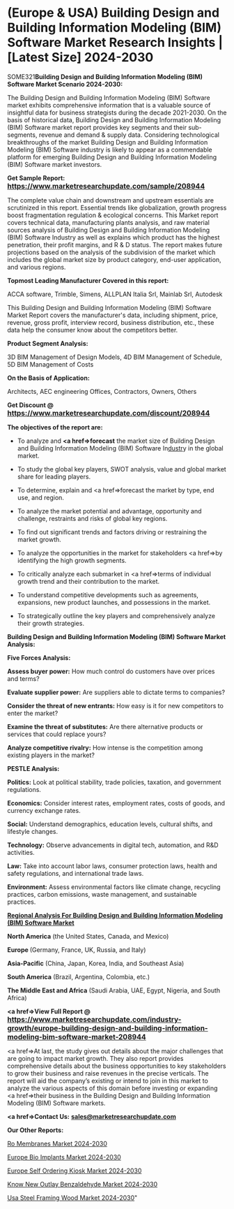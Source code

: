 # (Europe & USA) Building Design and Building Information Modeling (BIM) Software Market Research Insights |[Latest Size] 2024-2030

SOME321<strong>Building Design and Building Information Modeling (BIM) Software Market Scenario 2024-2030:</strong>

The Building Design and Building Information Modeling (BIM) Software market exhibits comprehensive information that is a valuable source of insightful data for business strategists during the decade 2021-2030. On the basis of historical data, Building Design and Building Information Modeling (BIM) Software market report provides key segments and their sub-segments, revenue and demand &amp; supply data. Considering technological breakthroughs of the market Building Design and Building Information Modeling (BIM) Software industry is likely to appear as a commendable platform for emerging Building Design and Building Information Modeling (BIM) Software market investors.

<strong>Get Sample Report: <a href=https://www.marketresearchupdate.com/sample/208944><font size=3 color=#0000ff>https://www.marketresearchupdate.com/sample/208944</font></a></strong>

The complete value chain and downstream and upstream essentials are scrutinized in this report. Essential trends like globalization, growth progress boost fragmentation regulation &amp; ecological concerns. This Market report covers technical data, manufacturing plants analysis, and raw material sources analysis of Building Design and Building Information Modeling (BIM) Software Industry as well as explains which product has the highest penetration, their profit margins, and R & D status. The report makes future projections based on the analysis of the subdivision of the market which includes the global market size by product category, end-user application, and various regions.

<strong>Topmost Leading Manufacturer Covered in this report:</strong>

ACCA software, Trimble, Simens, ALLPLAN Italia Srl, Mainlab Srl, Autodesk

This Building Design and Building Information Modeling (BIM) Software Market Report covers the manufacturer's data, including shipment, price, revenue, gross profit, interview record, business distribution, etc., these data help the consumer know about the competitors better.

<strong>Product Segment Analysis: </strong>

3D BIM Management of Design Models, 4D BIM Management of Schedule, 5D BIM Management of Costs

<strong>On the Basis of Application:</strong>

Architects, AEC engineering Offices, Contractors, Owners, Others

<strong>Get Discount @ <a href=https://www.marketresearchupdate.com/discount/208944><font size=3 color=#0000ff>https://www.marketresearchupdate.com/discount/208944</font></a></strong>

<strong><b>The objectives of the report are:</b></strong>

- To analyze and <strong><a href=><strong>forecast</strong></a></strong> the market size of Building Design and Building Information Modeling (BIM) Software In<a href=ASDF991299>dustr</a>y in the global market.

- To study the global key players, SWOT analysis, value and global market share for leading players.

- To determine, explain and <a href=>forecast</a> the market by type, end use, and region.

- To analyze the market potential and advantage, opportunity and challenge, restraints and risks of global key regions.

- To find out significant trends and factors driving or restraining the market growth.

- To analyze the opportunities in the market for stakeholders <a href=>by</a> identifying the high growth segments.

- To critically analyze each submarket in <a href=>terms</a> of individual growth trend and their contribution to the market.

- To understand competitive developments such as agreements, expansions, new product launches, and possessions in the market.

- To strategically outline the key players and comprehensively analyze their growth strategies.

<strong>Building Design and Building Information Modeling (BIM) Software Market Analysis:</strong>

<strong>Five Forces Analysis:</strong>

<strong>Assess buyer power:</strong> How much control do customers have over prices and terms?

<strong>Evaluate supplier power:</strong> Are suppliers able to dictate terms to companies?

<strong>Consider the threat of new entrants:</strong> How easy is it for new competitors to enter the market?

<strong>Examine the threat of substitutes:</strong> Are there alternative products or services that could replace yours?

<strong>Analyze competitive rivalry:</strong> How intense is the competition among existing players in the market?

<strong>PESTLE Analysis:</strong>

<strong>Politics:</strong> Look at political stability, trade policies, taxation, and government regulations.

<strong>Economics:</strong> Consider interest rates, employment rates, costs of goods, and currency exchange rates.

<strong>Social:</strong> Understand demographics, education levels, cultural shifts, and lifestyle changes.

<strong>Technology:</strong> Observe advancements in digital tech, automation, and R&D activities.

<strong>Law:</strong> Take into account labor laws, consumer protection laws, health and safety regulations, and international trade laws.

<strong>Environment:</strong> Assess environmental factors like climate change, recycling practices, carbon emissions, waste management, and sustainable practices.

<strong><u><b>Regional Analysis For Building Design and Building Information Modeling (BIM) Software Market</b></u></strong>

<strong><b>North America</b></strong> (the United States, Canada, and Mexico)

<strong><b>Europe </b></strong>(Germany, France, UK, Russia, and Italy)

<strong><b>Asia-Pacific</b></strong> (China, Japan, Korea, India, and Southeast Asia)

<strong><b>South America</b></strong> (Brazil, Argentina, Colombia, etc.)

<strong><b>The Middle East and Africa</b></strong> (Saudi Arabia, UAE, Egypt, Nigeria, and South Africa)

<strong><a href=>View Full Report</a> @ <a href=https://www.marketresearchupdate.com/industry-growth/europe-building-design-and-building-information-modeling-bim-software-market-208944><font size=3 color=#0000ff>https://www.marketresearchupdate.com/industry-growth/europe-building-design-and-building-information-modeling-bim-software-market-208944</font></a></strong>

<a href=>At last,</a> the study gives out details about the major challenges that are going to impact market growth. They also report provides comprehensive details about the business opportunities to key stakeholders to grow their business and raise revenues in the precise verticals. The report will aid the company’s existing or intend to join in this market to analyze the various aspects of this domain before investing or expanding <a href=>their</a> business in the Building Design and Building Information Modeling (BIM) Software markets.

<strong><a href=>Contact Us:</a></strong>
<strong>sales@marketresearchupdate.com</strong>

<strong>Our Other Reports:</strong>

<a href=https://www.linkedin.com/pulse/ro-membranes-market-outlooks-2023-size>Ro Membranes Market 2024-2030</a>

<a href=https://www.linkedin.com/pulse/europe-bio-implants-market-size-trends-consumption>Europe Bio Implants Market 2024-2030</a>

<a href=https://www.linkedin.com/pulse/europe-self-ordering-kiosk-market-2023-2030-xszqf/>Europe Self Ordering Kiosk Market 2024-2030</a>

<a href=https://www.linkedin.com/pulse/know-new-outlay-benzaldehyde-market-2023-top-lh5qc/>Know New Outlay Benzaldehyde Market 2024-2030</a>

<a href=https://www.linkedin.com/pulse/usa-steel-framing-wood-market-2023-omicron-covid19-tlcbc/>Usa Steel Framing Wood Market 2024-2030</a>"
